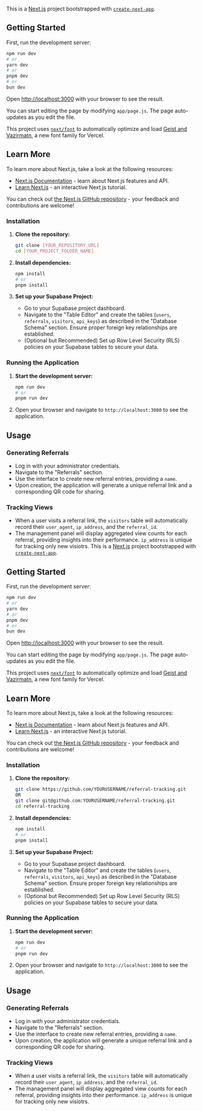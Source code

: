 This is a [Next.js](https://nextjs.org) project bootstrapped with [`create-next-app`](https://github.com/vercel/next.js/tree/canary/packages/create-next-app).

## Getting Started

First, run the development server:

```bash
npm run dev
# or
yarn dev
# or
pnpm dev
# or
bun dev
```

Open [http://localhost:3000](http://localhost:3000) with your browser to see the result.

You can start editing the page by modifying `app/page.js`. The page auto-updates as you edit the file.

This project uses [`next/font`](https://nextjs.org/docs/app/building-your-application/optimizing/fonts) to automatically optimize and load [Geist and Vazirmatn](https://vercel.com/font), a new font family for Vercel.

## Learn More

To learn more about Next.js, take a look at the following resources:

- [Next.js Documentation](https://nextjs.org/docs) - learn about Next.js features and API.
- [Learn Next.js](https://nextjs.org/learn) - an interactive Next.js tutorial.

You can check out [the Next.js GitHub repository](https://github.com/vercel/next.js) - your feedback and contributions are welcome!

### Installation

1.  **Clone the repository:**

    ```bash
    git clone [YOUR_REPOSITORY_URL]
    cd [YOUR_PROJECT_FOLDER_NAME]
    ```

2.  **Install dependencies:**

    ```bash
    npm install
    # or
    pnpm install
    ```

3.  **Set up your Supabase Project:**
    - Go to your Supabase project dashboard.
    - Navigate to the "Table Editor" and create the tables (`users`, `referrals`, `visitors`, `api_keys`) as described in the "Database Schema" section. Ensure proper foreign key relationships are established.
    - (Optional but Recommended) Set up Row Level Security (RLS) policies on your Supabase tables to secure your data.

### Running the Application

1.  **Start the development server:**

    ```bash
    npm run dev
    # or
    pnpm run dev
    ```

2.  Open your browser and navigate to `http://localhost:3000` to see the application.

## Usage

### Generating Referrals

- Log in with your administrator credentials.
- Navigate to the "Referrals" section.
- Use the interface to create new referral entries, providing a `name`.
- Upon creation, the application will generate a unique referral link and a corresponding QR code for sharing.

### Tracking Views

- When a user visits a referral link, the `visitors` table will automatically record their `user_agent`, `ip_address`, and the `referral_id`.
- The management panel will display aggregated view counts for each referral, providing insights into their performance.
  `ip_address` is unique for tracking only new visiotrs.
This is a [Next.js](https://nextjs.org) project bootstrapped with [`create-next-app`](https://github.com/vercel/next.js/tree/canary/packages/create-next-app).

## Getting Started

First, run the development server:

```bash
npm run dev
# or
yarn dev
# or
pnpm dev
# or
bun dev
```

Open [http://localhost:3000](http://localhost:3000) with your browser to see the result.

You can start editing the page by modifying `app/page.js`. The page auto-updates as you edit the file.

This project uses [`next/font`](https://nextjs.org/docs/app/building-your-application/optimizing/fonts) to automatically optimize and load [Geist and Vazirmatn](https://vercel.com/font), a new font family for Vercel.

## Learn More

To learn more about Next.js, take a look at the following resources:

- [Next.js Documentation](https://nextjs.org/docs) - learn about Next.js features and API.
- [Learn Next.js](https://nextjs.org/learn) - an interactive Next.js tutorial.

You can check out [the Next.js GitHub repository](https://github.com/vercel/next.js) - your feedback and contributions are welcome!

### Installation

1.  **Clone the repository:**

    ```bash
    git clone https://github.com/YOURUSERNAME/referral-tracking.git
    OR
    git clone git@github.com:YOURUSERNAME/referral-tracking.git
    cd referral-tracking
    ```

2.  **Install dependencies:**

    ```bash
    npm install
    # or
    pnpm install
    ```

3.  **Set up your Supabase Project:**
    - Go to your Supabase project dashboard.
    - Navigate to the "Table Editor" and create the tables (`users`, `referrals`, `visitors`, `api_keys`) as described in the "Database Schema" section. Ensure proper foreign key relationships are established.
    - (Optional but Recommended) Set up Row Level Security (RLS) policies on your Supabase tables to secure your data.

### Running the Application

1.  **Start the development server:**

    ```bash
    npm run dev
    # or
    pnpm run dev
    ```

2.  Open your browser and navigate to `http://localhost:3000` to see the application.

## Usage

### Generating Referrals

- Log in with your administrator credentials.
- Navigate to the "Referrals" section.
- Use the interface to create new referral entries, providing a `name`.
- Upon creation, the application will generate a unique referral link and a corresponding QR code for sharing.

### Tracking Views

- When a user visits a referral link, the `visitors` table will automatically record their `user_agent`, `ip_address`, and the `referral_id`.
- The management panel will display aggregated view counts for each referral, providing insights into their performance.
  `ip_address` is unique for tracking only new visiotrs.
